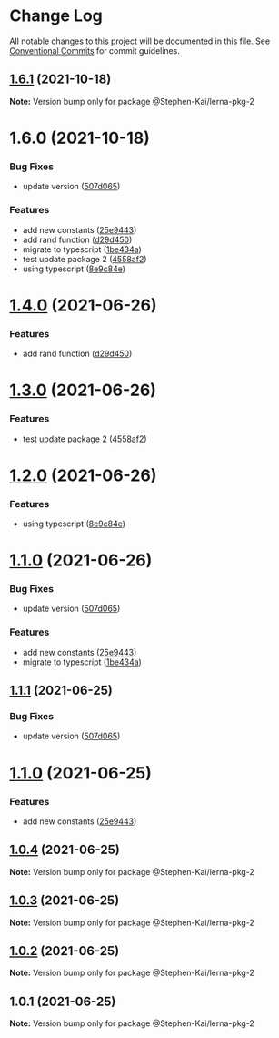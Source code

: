 # Change Log

All notable changes to this project will be documented in this file.
See [Conventional Commits](https://conventionalcommits.org) for commit guidelines.

## [1.6.1](https://github.com/Stephen-Kai/lerna-workspace/compare/@Stephen-Kai/lerna-pkg-2@1.6.0...@Stephen-Kai/lerna-pkg-2@1.6.1) (2021-10-18)

**Note:** Version bump only for package @Stephen-Kai/lerna-pkg-2





# 1.6.0 (2021-10-18)


### Bug Fixes

* update version ([507d065](https://github.com/Stephen-Kai/lerna-workspace/commit/507d065ee0dfba1f45142642d15a7c2dfc810514))


### Features

* add new constants ([25e9443](https://github.com/Stephen-Kai/lerna-workspace/commit/25e94430b9d52e9d737d2c55398cd302a5bc83dc))
* add rand function ([d29d450](https://github.com/Stephen-Kai/lerna-workspace/commit/d29d450fd160e7233e65e6e8a85139448e4e067c))
* migrate to typescript ([1be434a](https://github.com/Stephen-Kai/lerna-workspace/commit/1be434a1c63cf779bab1dcdd10cb3faed5625e0c))
* test update package 2 ([4558af2](https://github.com/Stephen-Kai/lerna-workspace/commit/4558af224711beee905226c3c3a72fdf8f57aa9c))
* using typescript ([8e9c84e](https://github.com/Stephen-Kai/lerna-workspace/commit/8e9c84ec62b2b5a79ffea2a7cb6c98644846957f))





# [1.4.0](git@github.com:Stephen-Kai/lerna-workspace.git/compare/@Stephen-Kai/lerna-pkg-2@1.3.0...@Stephen-Kai/lerna-pkg-2@1.4.0) (2021-06-26)


### Features

* add rand function ([d29d450](git@github.com:Stephen-Kai/lerna-workspace.git/commit/d29d450fd160e7233e65e6e8a85139448e4e067c))





# [1.3.0](git@github.com:Stephen-Kai/lerna-workspace.git/compare/@Stephen-Kai/lerna-pkg-2@1.2.0...@Stephen-Kai/lerna-pkg-2@1.3.0) (2021-06-26)


### Features

* test update package 2 ([4558af2](git@github.com:Stephen-Kai/lerna-workspace.git/commit/4558af224711beee905226c3c3a72fdf8f57aa9c))





# [1.2.0](git@github.com:Stephen-Kai/lerna-workspace.git/compare/@Stephen-Kai/lerna-pkg-2@1.1.0...@Stephen-Kai/lerna-pkg-2@1.2.0) (2021-06-26)


### Features

* using typescript ([8e9c84e](git@github.com:Stephen-Kai/lerna-workspace.git/commit/8e9c84ec62b2b5a79ffea2a7cb6c98644846957f))





# [1.1.0](git@github.com:Stephen-Kai/lerna-workspace.git/compare/@Stephen-Kai/lerna-pkg-2@1.0.4...@Stephen-Kai/lerna-pkg-2@1.1.0) (2021-06-26)


### Bug Fixes

* update version ([507d065](git@github.com:Stephen-Kai/lerna-workspace.git/commit/507d065ee0dfba1f45142642d15a7c2dfc810514))


### Features

* add new constants ([25e9443](git@github.com:Stephen-Kai/lerna-workspace.git/commit/25e94430b9d52e9d737d2c55398cd302a5bc83dc))
* migrate to typescript ([1be434a](git@github.com:Stephen-Kai/lerna-workspace.git/commit/1be434a1c63cf779bab1dcdd10cb3faed5625e0c))





## [1.1.1](git@github.com:Stephen-Kai/lerna-workspace.git/compare/@Stephen-Kai/lerna-pkg-2@1.1.0...@Stephen-Kai/lerna-pkg-2@1.1.1) (2021-06-25)


### Bug Fixes

* update version ([507d065](git@github.com:Stephen-Kai/lerna-workspace.git/commit/507d065ee0dfba1f45142642d15a7c2dfc810514))





# [1.1.0](git@github.com:Stephen-Kai/lerna-workspace.git/compare/@Stephen-Kai/lerna-pkg-2@1.0.4...@Stephen-Kai/lerna-pkg-2@1.1.0) (2021-06-25)


### Features

* add new constants ([25e9443](git@github.com:Stephen-Kai/lerna-workspace.git/commit/25e94430b9d52e9d737d2c55398cd302a5bc83dc))





## [1.0.4](git@github.com:Stephen-Kai/lerna-workspace.git/compare/@Stephen-Kai/lerna-pkg-2@1.0.3...@Stephen-Kai/lerna-pkg-2@1.0.4) (2021-06-25)

**Note:** Version bump only for package @Stephen-Kai/lerna-pkg-2





## [1.0.3](git@github.com:Stephen-Kai/lerna-workspace.git/compare/@Stephen-Kai/lerna-pkg-2@1.0.2...@Stephen-Kai/lerna-pkg-2@1.0.3) (2021-06-25)

**Note:** Version bump only for package @Stephen-Kai/lerna-pkg-2





## [1.0.2](git@github.com:Stephen-Kai/lerna-workspace.git/compare/@Stephen-Kai/lerna-pkg-2@1.0.1...@Stephen-Kai/lerna-pkg-2@1.0.2) (2021-06-25)

**Note:** Version bump only for package @Stephen-Kai/lerna-pkg-2





## 1.0.1 (2021-06-25)

**Note:** Version bump only for package @Stephen-Kai/lerna-pkg-2

